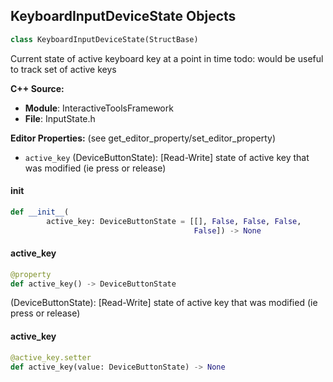 ## KeyboardInputDeviceState Objects

```python
class KeyboardInputDeviceState(StructBase)
```

Current state of active keyboard key at a point in time
todo: would be useful to track set of active keys

**C++ Source:**

- **Module**: InteractiveToolsFramework
- **File**: InputState.h

**Editor Properties:** (see get_editor_property/set_editor_property)

- ``active_key`` (DeviceButtonState):  [Read-Write] state of active key that was modified (ie press or release)

<a id="unreal.KeyboardInputDeviceState.__init__"></a>

#### __init__

```python
def __init__(
        active_key: DeviceButtonState = [[], False, False, False,
                                         False]) -> None
```

<a id="unreal.KeyboardInputDeviceState.active_key"></a>

#### active_key

```python
@property
def active_key() -> DeviceButtonState
```

(DeviceButtonState):  [Read-Write] state of active key that was modified (ie press or release)

<a id="unreal.KeyboardInputDeviceState.active_key"></a>

#### active_key

```python
@active_key.setter
def active_key(value: DeviceButtonState) -> None
```

<a id="unreal.MouseInputDeviceState"></a>